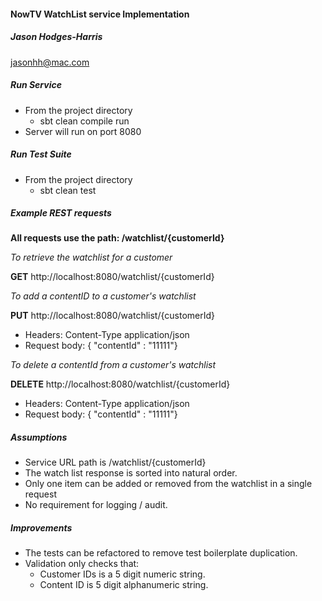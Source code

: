 #### NowTV WatchList service Implementation

##### Jason Hodges-Harris
jasonhh@mac.com

##### Run Service

* From the project directory
   * sbt clean compile run
* Server will run on port 8080

##### Run Test Suite
* From the project directory
   * sbt clean test
    
##### Example REST requests

**All requests use the path: /watchlist/{customerId}**

*To retrieve the watchlist for a customer*

**GET** http://localhost:8080/watchlist/{customerId}

*To add a contentID to a customer's watchlist*

**PUT** http://localhost:8080/watchlist/{customerId}
* Headers: Content-Type application/json
* Request body: { "contentId" : "11111"}  

*To delete a contentId from a customer's watchlist*

**DELETE** http://localhost:8080/watchlist/{customerId}
* Headers: Content-Type application/json
* Request body: { "contentId" : "11111"} 


##### Assumptions
* Service URL path is /watchlist/{customerId}
* The watch list response is sorted into natural order.
* Only one item can be added or removed from the watchlist in a single request
* No requirement for logging / audit.

##### Improvements
* The tests can be refactored to remove test boilerplate duplication.
* Validation only checks that:
    * Customer IDs is a 5 digit numeric string.
    * Content ID is 5 digit alphanumeric string.
